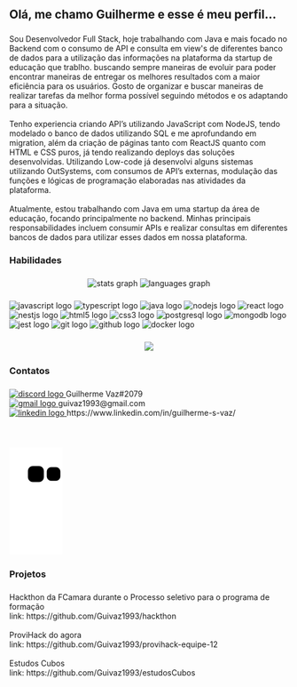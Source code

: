 <h2 align="left">Olá, me chamo Guilherme e esse é meu perfil...</h2>

###

<p align="left">Sou Desenvolvedor Full Stack, hoje trabalhando com Java e mais focado no Backend com o consumo de API e consulta em view's de diferentes banco de dados para a utilização das informações na plataforma da startup de educação que trablho. buscando sempre maneiras de evoluir para poder encontrar maneiras de entregar os melhores resultados com a maior eficiência para os usuários. Gosto de organizar e buscar maneiras de realizar tarefas da melhor forma possível seguindo métodos e os adaptando para a situação.<br><br>Tenho experiencia criando API’s utilizando JavaScript com NodeJS, tendo modelado o banco de dados utilizando SQL e me aprofundando em migration, além da criação de páginas tanto com ReactJS quanto com HTML e CSS puros, já tendo realizando deploys das soluções desenvolvidas. Utilizando Low-code já desenvolvi alguns sistemas utilizando OutSystems, com consumos de API’s externas, modulação das funções e lógicas de programação elaboradas nas atividades da plataforma.<br><br>Atualmente, estou trabalhando com Java em uma startup da área de educação, focando principalmente no backend. Minhas principais responsabilidades incluem consumir APIs e realizar consultas em diferentes bancos de dados para utilizar esses dados em nossa plataforma.</p>

###

<h3 align="left">Habilidades</h3>

###

<div align="center">
  <img src="https://github-readme-stats.vercel.app/api?hide_title=false&hide_rank=false&show_icons=true&include_all_commits=true&count_private=true&disable_animations=false&theme=dracula&locale=en&hide_border=false&username=Guivaz1993" height="150" alt="stats graph"  />
  <img src="https://github-readme-stats.vercel.app/api/top-langs?locale=en&hide_title=false&layout=compact&card_width=320&langs_count=5&theme=dracula&hide_border=false&username=Guivaz1993" height="150" alt="languages graph"  />
</div>

###

<div align="left">
  <img src="https://cdn.jsdelivr.net/gh/devicons/devicon/icons/javascript/javascript-original.svg" height="30" width="42" alt="javascript logo"  />
  <img src="https://cdn.jsdelivr.net/gh/devicons/devicon/icons/typescript/typescript-plain.svg" height="30" width="42" alt="typescript logo"  />
  <img src="https://cdn.jsdelivr.net/gh/devicons/devicon/icons/java/java-original.svg" height="30" width="42" alt="java logo"  />
  <img src="https://cdn.jsdelivr.net/gh/devicons/devicon/icons/nodejs/nodejs-original.svg" height="30" width="42" alt="nodejs logo"  />
  <img src="https://cdn.jsdelivr.net/gh/devicons/devicon/icons/react/react-original.svg" height="30" width="42" alt="react logo"  />
  <img src="https://cdn.jsdelivr.net/gh/devicons/devicon/icons/nestjs/nestjs-plain.svg" height="30" width="42" alt="nestjs logo"  />
  <img src="https://cdn.jsdelivr.net/gh/devicons/devicon/icons/html5/html5-original.svg" height="30" width="42" alt="html5 logo"  />
  <img src="https://cdn.jsdelivr.net/gh/devicons/devicon/icons/css3/css3-original.svg" height="30" width="42" alt="css3 logo"  />
  <img src="https://cdn.jsdelivr.net/gh/devicons/devicon/icons/postgresql/postgresql-original.svg" height="30" width="42" alt="postgresql logo"  />
  <img src="https://cdn.jsdelivr.net/gh/devicons/devicon/icons/mongodb/mongodb-original.svg" height="30" width="42" alt="mongodb logo"  />
  <img src="https://cdn.jsdelivr.net/gh/devicons/devicon/icons/jest/jest-plain.svg" height="30" width="42" alt="jest logo"  />
  <img src="https://cdn.jsdelivr.net/gh/devicons/devicon/icons/git/git-original.svg" height="30" width="42" alt="git logo"  />
  <img src="https://cdn.jsdelivr.net/gh/devicons/devicon/icons/github/github-original.svg" height="30" width="42" alt="github logo"  />
  <img src="https://cdn.jsdelivr.net/gh/devicons/devicon/icons/docker/docker-original.svg" height="30" width="42" alt="docker logo"  />
</div>

###

<div align="center">
  <img src="https://profile-counter.glitch.me/Guivaz1993/count.svg?"  />
</div>

###

<h3 align="left">Contatos</h3>

###

<div align="left" >
  <a href="Guilherme Vaz#2079" target="_blank">
    <img src="https://img.shields.io/static/v1?message=Discord&logo=discord&label=&color=7289DA&logoColor=white&labelColor=&style=for-the-badge" height="35" alt="discord logo"  />
      </a>
    Guilherme Vaz#2079
</div>
<div align="left" >
  <a href="guivaz1993@gmail.com" target="_blank">
    <img src="https://img.shields.io/static/v1?message=Gmail&logo=gmail&label=&color=D14836&logoColor=white&labelColor=&style=for-the-badge" height="35" alt="gmail logo"  />
  </a>
  guivaz1993@gmail.com
  </div>
  <div align="left">
  <a href="https://www.linkedin.com/in/guilherme-s-vaz/" target="_blank">
    <img src="https://img.shields.io/static/v1?message=LinkedIn&logo=linkedin&label=&color=0077B5&logoColor=white&labelColor=&style=for-the-badge" height="35" alt="linkedin logo"  />
  </a>
  https://www.linkedin.com/in/guilherme-s-vaz/
</div>

###

<br clear="both">

![snake gif](https://github.com/Guivaz1993/Guivaz1993/blob/output/github-contribution-grid-snake.svg)

###

<h3 align="left">Projetos</h3>

###

<p align="left">Hackthon da FCamara durante o Processo seletivo para o programa de formação<br>link: https://github.com/Guivaz1993/hackthon<br><br>ProviHack do agora<br>link: https://github.com/Guivaz1993/provihack-equipe-12<br><br>Estudos Cubos<br>link: https://github.com/Guivaz1993/estudosCubos</p>

###
